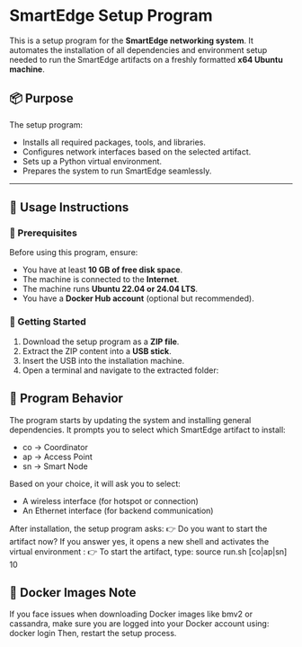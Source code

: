 # SmartEdge Setup Program

This is a setup program for the **SmartEdge networking system**. It automates the installation of all dependencies and environment setup needed to run the SmartEdge artifacts on a freshly formatted **x64 Ubuntu machine**.

## 📦 Purpose

The setup program:
- Installs all required packages, tools, and libraries.
- Configures network interfaces based on the selected artifact.
- Sets up a Python virtual environment.
- Prepares the system to run SmartEdge seamlessly.

---

## 🚀 Usage Instructions

### 🔧 Prerequisites

Before using this program, ensure:

- You have at least **10 GB of free disk space**.
- The machine is connected to the **Internet**.
- The machine runs **Ubuntu 22.04 or 24.04 LTS**.
- You have a **Docker Hub account** (optional but recommended).

### 📁 Getting Started

1. Download the setup program as a **ZIP file**.
2. Extract the ZIP content into a **USB stick**.
3. Insert the USB into the installation machine.
4. Open a terminal and navigate to the extracted folder:


## 🧠 Program Behavior

The program starts by updating the system and installing general dependencies.
It prompts you to select which SmartEdge artifact to install:
 - co → Coordinator
 - ap → Access Point
 - sn → Smart Node

Based on your choice, it will ask you to select:
 - A wireless interface (for hotspot or connection)
 - An Ethernet interface (for backend communication)

After installation, the setup program asks:
 👉 Do you want to start the artifact now?
   If you answer yes, it opens a new shell and activates the virtual environment :
 👉 To start the artifact, type: source run.sh [co|ap|sn] 10

## 🐳 Docker Images Note

If you face issues when downloading Docker images like bmv2 or cassandra, make sure you are logged into your Docker account using:
 docker login
Then, restart the setup process.

